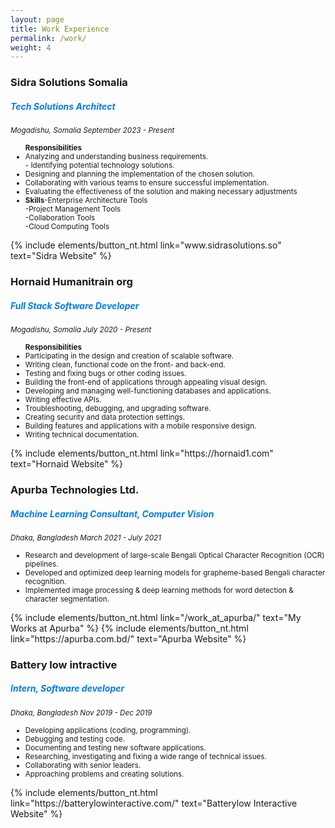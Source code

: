 ```yaml
---
layout: page
title: Work Experience
permalink: /work/
weight: 4
---
```


<div class="card-decks">
 <div class="card mb-11">
  <div class="card-body text-center">
    <!-- Image goes here -->
    <h3 class="card-title mt-2">Sidra Solutions Somalia</h3>
    <h5 class="card-text" style="color: #007bff">Tech Solutions Architect</h5>
    <p class="card-text">
      <small>
        <left_right>
          <span><i>Mogadishu, Somalia</i></span>
          <span><i>September 2023 - Present</i></span>
        </left_right>
        <ul>
          <b>Responsibilities</b>
          <li>Analyzing and understanding business requirements. <br/> - Identifying potential technology solutions.</li>
          <li>Designing and planning the implementation of the chosen solution.</li>
          <li>Collaborating with various teams to ensure successful implementation.</li>
          <li>Evaluating the effectiveness of the solution and making necessary adjustments  </li>
          <li><b>Skills</b>-Enterprise Architecture Tools <br/>-Project Management Tools <br/>-Collaboration Tools <br/>-Cloud Computing Tools</li>
        </ul>    
      </small>
    </p>
    <p class="text-center"> {% include elements/button_nt.html link="www.sidrasolutions.so" text="Sidra Website" %}</p>
  </div>
</div>

<!-- Repeat the above structure for other work experiences -->

<div class="card mb-11">
  <div class="card-body text-center">
    <!-- Image goes here -->
    <h3 class="card-title mt-2">Hornaid Humanitrain org</h3>
    <h5 class="card-text" style="color: #007bff">Full Stack Software Developer</h5>
    <p class="card-text">
      <small>
        <left_right>
          <span><i>Mogadishu, Somalia</i></span>
          <span><i>July 2020 - Present</i></span>
        </left_right>
        <ul>
          <b>Responsibilities</b>
          <li>Participating in the design and creation of scalable software.</li>
          <li>Writing clean, functional code on the front- and back-end.</li>
          <li>Testing and fixing bugs or other coding issues.</li>
          <li>Building the front-end of applications through appealing visual design.</li>
          <li>Developing and managing well-functioning databases and applications.</li>
          <li>Writing effective APIs.</li>
          <li>Troubleshooting, debugging, and upgrading software.</li>
          <li>Creating security and data protection settings.</li>
          <li>Building features and applications with a mobile responsive design.</li>
          <li>Writing technical documentation.</li>
        </ul>    
      </small>
    </p>
    <p class="text-center"> {% include elements/button_nt.html link="https://hornaid1.com" text="Hornaid Website" %}</p>
  </div>
</div>

<!-- Repeat the above structure for other work experiences -->

<div class="card mb-11">
  <div class="card-body text-center">
    <!-- <img src="https://zahid58.github.io/images/work/apurba.png" class="card-img" alt="apurba logo"> -->
    <h3 class="card-title mt-2">Apurba Technologies Ltd.</h3>
    <h5 class="card-text" style="color: #007bff">Machine Learning Consultant, Computer Vision</h5>
    <p class="card-text">
      <small>
        <left_right>
          <span><i>Dhaka, Bangladesh</i></span>
          <span><i>March 2021 - July 2021</i></span>
        </left_right>
        <ul>
          <li>Research and development of large-scale Bengali Optical Character Recognition (OCR) pipelines.</li>
          <li>Developed and optimized deep learning models for grapheme-based Bengali character recognition.</li>
          <li>Implemented image processing & deep learning methods for word detection & character segmentation.</li>
        </ul>    
      </small>
    </p>
    <p class="text-center"> {% include elements/button_nt.html link="/work_at_apurba/" text="My Works at Apurba" %} {% include elements/button_nt.html link="https://apurba.com.bd/" text="Apurba Website" %} </p>
  </div>
</div>

<!-- Repeat the above structure for other work experiences -->

<div class="card mb-11">
  <div class="card-body text-center">
    <!-- <img src="https://zahid58.github.io/images/work/samsung.png" class="card-img" alt="srbd logo"> -->
    <h3 class="card-title mt-2">Battery low intractive</h3>
    <h5 class="card-text" style="color: #007bff">Intern, Software developer</h5>
    <p class="card-text">
      <small>
        <left_right>
          <span><i>Dhaka, Bangladesh</i></span>
          <span><i>Nov 2019 - Dec 2019</i></span>
        </left_right>
        <ul>
          <li>Developing applications (coding, programming).</li>
          <li>Debugging and testing code.</li>
          <li>Documenting and testing new software applications.</li>
          <li>Researching, investigating and fixing a wide range of technical issues.</li>
          <li>Collaborating with senior leaders.</li>
          <li>Approaching problems and creating solutions.</li>
        </ul>    
      </small>
    </p>
    <p class="text-center"> {% include elements/button_nt.html link="https://batterylowinteractive.com/" text="Batterylow Interactive Website" %} </p>
  </div>
</div>
